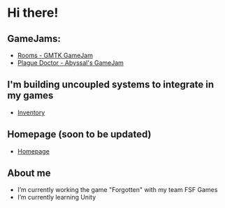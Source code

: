 # Hi there!

## GameJams:
- [Rooms - GMTK GameJam](https://fsf-games.itch.io/rooms)
- [Plague Doctor - Abyssal's GameJam](https://fsf-games.itch.io/plague-doctor)

## I'm building uncoupled systems to integrate in my games
- [Inventory](https://github.com/ZsoltF94/Inventory-System)

## Homepage (soon to be updated)
- [Homepage](https://brave-bush-0c0771610.2.azurestaticapps.net/)

## About me
- I’m currently working the game "Forgotten" with my team FSF Games
- I’m currently learning Unity

